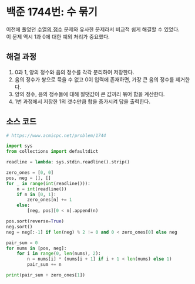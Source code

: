 # 백준 1744번: 수 묶기

이전에 풀었던 [수열의 점수](./../../02000/000/2036-수열의_점수.py) 문제와 유사한 문제라서 비교적 쉽게 해결할 수 있었다.  
이 문제 역시 1과 0에 대한 예외 처리가 중요했다.

## 해결 과정

1. 0과 1, 양의 정수와 음의 정수를 각각 분리하여 저장한다.
2. 음의 정수가 쌍으로 묶을 수 없고 0이 입력에 존재하면, 가장 큰 음의 정수를 제거한다.
3. 양의 정수, 음의 정수들에 대해 절댓값이 큰 값끼리 묶어 합을 계산한다.
4. 1번 과정에서 저장한 1의 갯수만큼 합을 증가시켜 답을 출력한다.

## 소스 코드

``` python
# https://www.acmicpc.net/problem/1744

import sys
from collections import defaultdict

readline = lambda: sys.stdin.readline().strip()

zero_ones = [0, 0]
pos, neg = [], []
for _ in range(int(readline())):
    n = int(readline())
    if n in [0, 1]:
        zero_ones[n] += 1
    else:
        [neg, pos][0 < n].append(n)

pos.sort(reverse=True)
neg.sort()
neg = neg[:-1] if len(neg) % 2 != 0 and 0 < zero_ones[0] else neg

pair_sum = 0
for nums in [pos, neg]:
    for i in range(0, len(nums), 2):
        n = nums[i] * (nums[i + 1] if i + 1 < len(nums) else 1)
        pair_sum += n

print(pair_sum + zero_ones[1])
```
